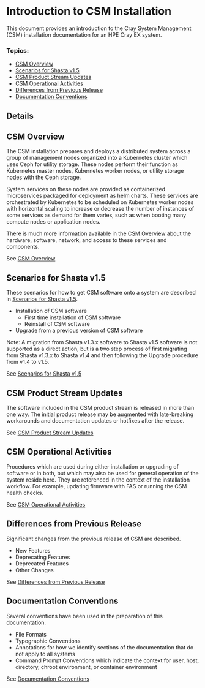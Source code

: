 # Introduction to CSM Installation

This document provides an introduction to the Cray System Management (CSM) installation documentation
for an HPE Cray EX system. 

### Topics:
   * [CSM Overview](#csm_overview)
   * [Scenarios for Shasta v1.5](#scenarios)
   * [CSM Product Stream Updates](#product-stream-updates)
   * [CSM Operational Activities](#operations)
   * [Differences from Previous Release](#differences)
   * [Documentation Conventions](#documentation_conventions)

## Details

<a name="csm_overview"></a>
## CSM Overview

   The CSM installation prepares and deploys a distributed system across a group of management
   nodes organized into a Kubernetes cluster which uses Ceph for utility storage.  These nodes
   perform their function as Kubernetes master nodes, Kubernetes worker nodes, or utility storage
   nodes with the Ceph storage.

   System services on these nodes are provided as containerized microservices packaged for deployment
   as helm charts.  These services are orchestrated by Kubernetes to be scheduled on Kubernetes worker
   nodes with horizontal scaling to increase or decrease the number of instances of some services as
   demand for them varies, such as when booting many compute nodes or application nodes.

   There is much more information available in the [CSM Overview](csm_overview.md) about the hardware,
   software, network, and access to these services and components.

   See [CSM Overview](csm_overview.md)

<a name="scenarios"></a>
## Scenarios for Shasta v1.5

   These scenarios for how to get CSM software onto a system are described in [Scenarios for Shasta v1.5](scenarios.md).

   * Installation of CSM software
      * First time installation of CSM software
      * Reinstall of CSM software
   * Upgrade from a previous version of CSM software

   Note: A migration from Shasta v1.3.x software to Shasta v1.5 software is not supported as a direct action, but is a two step process of first migrating from Shasta v1.3.x to Shasta v1.4 and then following the Upgrade procedure from v1.4 to v1.5.

See [Scenarios for Shasta v1.5](scenarios.md)

<a name="product-stream-updates"></a>
## CSM Product Stream Updates

   The software included in the CSM product stream is released in more than one way.  The initial product release may be augmented with late-breaking workarounds and documentation updates or hotfixes after the release. 

   See [CSM Product Stream Updates](../update_product_stream/index.md)

<a name="operations"></a>
## CSM Operational Activities

   Procedures which are used during either installation or upgrading of software or in both, but which
   may also be used for general operation of the system reside here.  They are referenced in the context
   of the installation workflow.  For example, updating firmware with FAS or running the CSM health checks.

   See [CSM Operational Activities](../operations/index.md)

<a name="differences"></a>
## Differences from Previous Release

   Significant changes from the previous release of CSM are described.
  
   * New Features
   * Deprecating Features
   * Deprecated Features
   * Other Changes

See [Differences from Previous Release](differences.md)

<a name="documentation_conventions"></a>
## Documentation Conventions

   Several conventions have been used in the preparation of this documentation.

   * File Formats
   * Typographic Conventions 
   * Annotations for how we identify sections of the documentation that do not apply to all systems
   * Command Prompt Conventions which indicate the context for user, host, directory, chroot environment, or container environment

See [Documentation Conventions](documentation_conventions.md)
